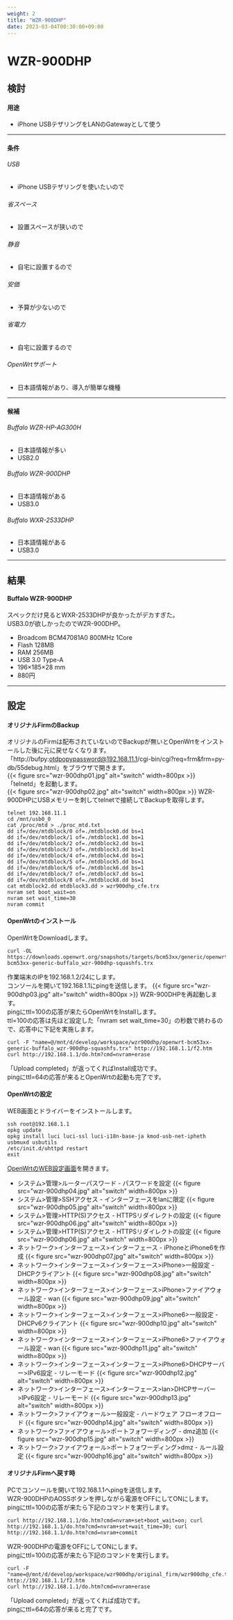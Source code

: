 ```yaml
---
weight: 2
title: "WZR-900DHP"
date: 2023-03-04T00:30:00+09:00
---
```

# WZR-900DHP
## 検討
#### 用途
- iPhone USBテザリングをLANのGatewayとして使う
---
#### 条件
###### USB  
- iPhone USBテザリングを使いたいので
###### 省スペース  
- 設置スペースが狭いので
###### 静音  
- 自宅に設置するので
###### 安価  
- 予算が少ないので
###### 省電力
- 自宅に設置するので
###### OpenWrtサポート
- 日本語情報があり、導入が簡単な機種  
---
#### 候補
###### Buffalo WZR-HP-AG300H  
- 日本語情報が多い
- USB2.0  
###### Buffalo WZR-900DHP  
- 日本語情報がある  
- USB3.0  
###### Buffalo WXR-2533DHP  
- 日本語情報がある  
- USB3.0  
---
## 結果
#### Buffalo WZR-900DHP  
スペックだけ見るとWXR-2533DHPが良かったがデカすぎた。  
USB3.0が欲しかったのでWZR-900DHP。  
- Broadcom BCM47081A0 800MHz 1Core
- Flash 128MB
- RAM 256MB
- USB 3.0 Type-A
- 196×185×28 mm
- 880円
---
## 設定  
#### オリジナルFirmのBackup  
オリジナルのFirmは配布されていないのでBackupが無いとOpenWrtをインストールした後に元に戻せなくなります。  
「http://bufpy:otdpopypassword@192.168.11.1/cgi-bin/cgi?req=frm&frm=py-db/55debug.html」をブラウザで開きます。  
{{< figure src="wzr-900dhp01.jpg" alt="switch" width=800px >}}
「telnetd」を起動します。  
{{< figure src="wzr-900dhp02.jpg" alt="switch" width=800px >}}
WZR-900DHPにUSBメモリーを刺してtelnetで接続してBackupを取得します。
```tpl
telnet 192.168.11.1
cd /mnt/usb0_0
cat /proc/mtd > ./proc_mtd.txt
dd if=/dev/mtdblock/0 of=./mtdblock0.dd bs=1
dd if=/dev/mtdblock/1 of=./mtdblock1.dd bs=1
dd if=/dev/mtdblock/2 of=./mtdblock2.dd bs=1
dd if=/dev/mtdblock/3 of=./mtdblock3.dd bs=1
dd if=/dev/mtdblock/4 of=./mtdblock4.dd bs=1
dd if=/dev/mtdblock/5 of=./mtdblock5.dd bs=1
dd if=/dev/mtdblock/6 of=./mtdblock6.dd bs=1
dd if=/dev/mtdblock/7 of=./mtdblock7.dd bs=1
dd if=/dev/mtdblock/8 of=./mtdblock8.dd bs=1
cat mtdblock2.dd mtdblock3.dd > wzr900dhp_cfe.trx
nvram set boot_wait=on
nvram set wait_time=30
nvram commit
```
#### OpenWrtのインストール  
OpenWrtをDownloadします。
```tpl
curl -OL https://downloads.openwrt.org/snapshots/targets/bcm53xx/generic/openwrt-bcm53xx-generic-buffalo_wzr-900dhp-squashfs.trx
```
作業端末のIPを192.168.1.2/24にします。  
コンソールを開いて192.168.1.1にpingを送信します。
{{< figure src="wzr-900dhp03.jpg" alt="switch" width=800px >}}
WZR-900DHPを再起動します。  
pingにttl=100の応答が来たらOpenWrtをInstallします。  
ttl=100の応答は先ほど設定した「nvram set wait_time=30」の秒数で終わるので、応答中に下記を実施します。  
```tpl
curl -F "name=@/mnt/d/develop/workspace/wzr900dhp/openwrt-bcm53xx-generic-buffalo_wzr-900dhp-squashfs.trx" http://192.168.1.1/f2.htm
curl http://192.168.1.1/do.htm?cmd=nvram+erase
```
「Upload completed」が返ってくればInstall成功です。  
pingにttl=64の応答が来るとOpenWrtの起動も完了です。  
#### OpenWrtの設定  
WEB画面とドライバーをインストールします。
```tpl
ssh root@192.168.1.1
opkg update
opkg install luci luci-ssl luci-i18n-base-ja kmod-usb-net-ipheth usbmuxd usbutils
/etc/init.d/uhttpd restart
exit
```
[OpenWrtのWEB設定画面](http://192.168.1.1/)を開きます。  
- システム>管理>ルーターパスワード - パスワードを設定
{{< figure src="wzr-900dhp04.jpg" alt="switch" width=800px >}}
- システム>管理>SSHアクセス - インターフェースをlanに限定
{{< figure src="wzr-900dhp05.jpg" alt="switch" width=800px >}}
- システム>管理>HTTP(S)アクセス - HTTPSリダイレクトの設定
{{< figure src="wzr-900dhp06.jpg" alt="switch" width=800px >}}
- システム>管理>HTTP(S)アクセス - HTTPSリダイレクトの設定
{{< figure src="wzr-900dhp06.jpg" alt="switch" width=800px >}}
- ネットワーク>インターフェース>インターフェース - iPhoneとiPhone6を作成
{{< figure src="wzr-900dhp07.jpg" alt="switch" width=800px >}}
- ネットワーク>インターフェース>インターフェース>iPhone>一般設定 - DHCPクライアント
{{< figure src="wzr-900dhp08.jpg" alt="switch" width=800px >}}
- ネットワーク>インターフェース>インターフェース>iPhone>ファイアウォール設定 - wan
{{< figure src="wzr-900dhp09.jpg" alt="switch" width=800px >}}
- ネットワーク>インターフェース>インターフェース>iPhone6>一般設定 - DHCPv6クライアント
{{< figure src="wzr-900dhp10.jpg" alt="switch" width=800px >}}
- ネットワーク>インターフェース>インターフェース>iPhone6>ファイアウォール設定 - wan
{{< figure src="wzr-900dhp11.jpg" alt="switch" width=800px >}}
- ネットワーク>インターフェース>インターフェース>iPhone6>DHCPサーバー>IPv6設定 - リレーモード
{{< figure src="wzr-900dhp12.jpg" alt="switch" width=800px >}}
- ネットワーク>インターフェース>インターフェース>lan>DHCPサーバー>IPv6設定 - リレーモード
{{< figure src="wzr-900dhp13.jpg" alt="switch" width=800px >}}
- ネットワーク>ファイアウォール>一般設定 - ハードウェア フローオフロード
{{< figure src="wzr-900dhp14.jpg" alt="switch" width=800px >}}
- ネットワーク>ファイアウォール>ポートフォワーディング - dmz追加
{{< figure src="wzr-900dhp15.jpg" alt="switch" width=800px >}}
- ネットワーク>ファイアウォール>ポートフォワーディング>dmz - ルール設定
{{< figure src="wzr-900dhp16.jpg" alt="switch" width=800px >}}
#### オリジナルFirmへ戻す時  
PCでコンソールを開いて192.168.1.1へpingを送信します。  
WZR-900DHPのAOSSボタンを押しながら電源をOFFにしてONにします。  
pingにttl=100の応答が来たら下記のコマンドを実行します。  
```tpl
curl http://192.168.1.1/do.htm?cmd=nvram+set+boot_wait=on; curl http://192.168.1.1/do.htm?cmd=nvram+set+wait_time=30; curl http://192.168.1.1/do.htm?cmd=nvram+commit
```
WZR-900DHPの電源をOFFにしてONにします。  
pingにttl=100の応答が来たら下記のコマンドを実行します。  
```tpl
curl -F "name=@/mnt/d/develop/workspace/wzr900dhp/original_firm/wzr900dhp_cfe.trx" http://192.168.1.1/f2.htm
curl http://192.168.1.1/do.htm?cmd=nvram+erase
```
「Upload completed」が返ってくれば成功です。  
pingにttl=64の応答が来ると完了です。  
